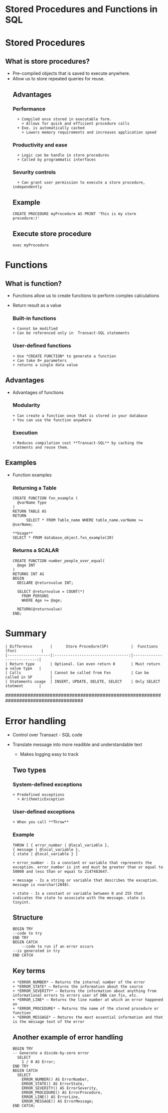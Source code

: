 # Stored Procedures and Functions in SQL
# Stored Procedures
## What is store procedures?
  + Pre-compiled objects that is saved to execute anywhere.
  + Allow us to store repeated queries for reuse.
    ## Advantages
      ### Performance
          + Compiled once stored in executable form.
            + Allows for quick and efficient procedure calls
          + Exe. is automatically cached 
            + Lowers memory requirements and increases application speed
      ### Productivity and ease
          + Logic can be handle in store procedures
          + Called by programmatic interfaces 
      ### Sevurity controls
          + Can grant user permission to execute a store procedure, independently
    ## Example
        CREATE PROCEDURE myProcedure AS PRINT 'This is my store procedure:)'
    ## Execute store procedure
        exec myProcedure


# Functions
  ## What is function?
  + Functions allow us to create functions to perform complex calculations
  + Return result as a value

    ### Built-in functions
        + Cannot be modified
        + Can be referenced only in  Transact-SQL statements
    ### User-defined functions
        + Use *CREATE FUNCTION* to generate a function
        + Can take 0+ parameters
        + returns a single data value
  ## Advantages
  + Advantages of functions

    ### Modularity
        + Can create a function once that is stored in your database
        + You can use the function anywhere
      ### Execution
        + Reduces compilation cost **Transact-SQL** by caching the statments and reuse them.

  ## Examples
  + Function examples
    ### Returning a Table
        CREATE FUNCTION fxn_example (
          @varName Type
        )
        RETURN TABLE AS
        RETURN
              SELECT * FROM Table_name WHERE table_name.varName >= @varName;
        
        **Usage**
        SELECT * FROM database_object.fxn_example(20)

    ### Returns a SCALAR
        CREATE FUNCTION number_people_over_equal(
          @age INT
        )
        RETURNS INT AS
        BEGIN
          DECLARE @returnvalue INT;

          SELECT @returnvalue = COUNT(*) 
            FROM PERSONS
            WHERE Age >= @age;
          
          RETURN(@returnvalue)
        END;




# Summary
    | Difference        |      Store Procedure(SP)          |  Functions (Fxn)           |
    |-------------------|:---------------------------------:|---------------------------:|
    | Return type       | Optional. Can even return 0       | Must return a value type   |
    | Calls             | Cannot be called from Fxn         | Can be called in SP        |
    | Statements usage  | INSERT, UPDATE, DELETE, SELECT    | Only SELECT statment       |





####################################################################################

# Error handling
  + Control over Transact - SQL code
  + Translate message into more readible and understandable text
    + Makes logging easy to track

    ## Two types
      ### System-defined exceptions
        + Predefined exceptions 
          + ArithmeticException
         

      ### User-defined exceptions
        + When you call **Throw**
      ### Example
        THROW [ { error_number | @local_variable },  
        { message | @local_variable },  
        { state | @local_variable } ]

        + error_number - Is a constant or variable that represents the exception. error_number is int and must be greater than or equal to 50000 and less than or equal to 2147483647.

        + message - Is a string or variable that describes the exception. message is nvarchar(2048).

        + state - Is a constant or variable between 0 and 255 that indicates the state to associate with the message. state is tinyint.



    ## Structure
        BEGIN TRY  
        --code to try 
        END TRY  
        BEGIN CATCH  
            --code to run if an error occurs
        --is generated in try
        END CATCH

    ## Key terms
        + *ERROR_NUMBER* – Returns the internal number of the error
        + *ERROR_STATE* – Returns the information about the source
        + *ERROR_SEVERITY* – Returns the information about anything from informational errors to errors user of DBA can fix, etc.
        + *ERROR_LINE* – Returns the line number at which an error happened on
        + *ERROR_PROCEDURE* – Returns the name of the stored procedure or function
        + *ERROR_MESSAGE* – Returns the most essential information and that is the message text of the error


    ## Another example of error handling
        BEGIN TRY
        -- Generate a divide-by-zero error  
          SELECT
            1 / 0 AS Error;
        END TRY
        BEGIN CATCH
          SELECT
            ERROR_NUMBER() AS ErrorNumber,
            ERROR_STATE() AS ErrorState,
            ERROR_SEVERITY() AS ErrorSeverity,
            ERROR_PROCEDURE() AS ErrorProcedure,
            ERROR_LINE() AS ErrorLine,
            ERROR_MESSAGE() AS ErrorMessage;
        END CATCH;